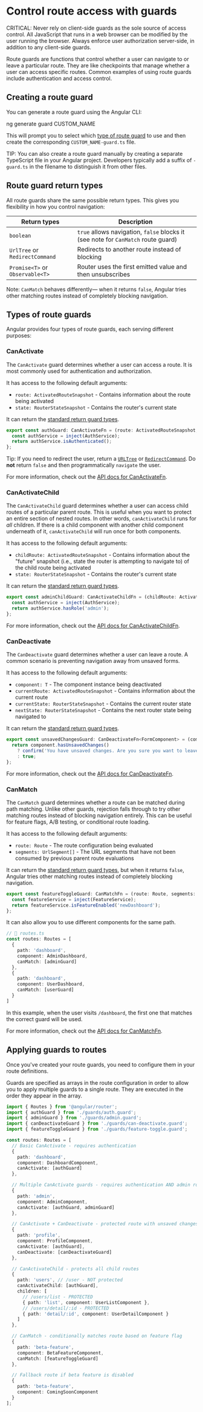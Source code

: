 # Control route access with guards

CRITICAL: Never rely on client-side guards as the sole source of access control. All JavaScript that runs in a web browser can be modified by the user running the browser. Always enforce user authorization server-side, in addition to any client-side guards.

Route guards are functions that control whether a user can navigate to or leave a particular route. They are like checkpoints that manage whether a user can access specific routes. Common examples of using route guards include authentication and access control.

## Creating a route guard

You can generate a route guard using the Angular CLI:

<docs-code
    language="shell"
    >
ng generate guard CUSTOM_NAME
</docs-code>

This will prompt you to select which [type of route guard](#types-of-route-guards) to use and then create the corresponding `CUSTOM_NAME-guard.ts` file.

TIP: You can also create a route guard manually by creating a separate TypeScript file in your Angular project. Developers typically add a suffix of `-guard.ts` in the filename to distinguish it from other files.

## Route guard return types

All route guards share the same possible return types. This gives you flexibility in how you control navigation:

| Return types                    | Description                                                                       |
| ------------------------------- | --------------------------------------------------------------------------------- |
| `boolean`                       | `true` allows navigation, `false` blocks it (see note for `CanMatch` route guard) |
| `UrlTree` or `RedirectCommand`  | Redirects to another route instead of blocking                                    |
| `Promise<T>` or `Observable<T>` | Router uses the first emitted value and then unsubscribes                         |

Note: `CanMatch` behaves differently— when it returns `false`, Angular tries other matching routes instead of completely blocking navigation.

## Types of route guards

Angular provides four types of route guards, each serving different purposes:

<docs-pill-row>
  <docs-pill href="#canactivate" title="CanActivate"/>
  <docs-pill href="#canactivatechild" title="CanActivateChild"/>
  <docs-pill href="#candeactivate" title="CanDeactivate"/>
  <docs-pill href="#canmatch" title="CanMatch"/>
</docs-pill-row>

### CanActivate

The `CanActivate` guard determines whether a user can access a route. It is most commonly used for authentication and authorization.

It has access to the following default arguments:

- `route: ActivatedRouteSnapshot` - Contains information about the route being activated
- `state: RouterStateSnapshot` - Contains the router's current state

It can return the [standard return guard types](#route-guard-return-types).

```ts
export const authGuard: CanActivateFn = (route: ActivatedRouteSnapshot, state: RouterStateSnapshot) => {
  const authService = inject(AuthService);
  return authService.isAuthenticated();
};
```

Tip: If you need to redirect the user, return a [`URLTree`](api/router/UrlTree) or [`RedirectCommand`](api/router/RedirectCommand). Do **not** return `false` and then programmatically `navigate` the user.

For more information, check out the [API docs for CanActivateFn](api/router/CanActivateFn).

### CanActivateChild

The `CanActivateChild` guard determines whether a user can access child routes of a particular parent route. This is useful when you want to protect an entire section of nested routes. In other words, `canActivateChild` runs for _all_ children. If there is a child component with another child component underneath of it, `canActivateChild` will run once for both components.

It has access to the following default arguments:

- `childRoute: ActivatedRouteSnapshot` - Contains information about the "future" snapshot (i.e., state the router is attempting to navigate to) of the child route being activated
- `state: RouterStateSnapshot` - Contains the router's current state

It can return the [standard return guard types](#route-guard-return-types).

```ts
export const adminChildGuard: CanActivateChildFn = (childRoute: ActivatedRouteSnapshot, state: RouterStateSnapshot) => {
  const authService = inject(AuthService);
  return authService.hasRole('admin');
};
```

For more information, check out the [API docs for CanActivateChildFn](api/router/CanActivateChildFn).

### CanDeactivate

The `CanDeactivate` guard determines whether a user can leave a route. A common scenario is preventing navigation away from unsaved forms.

It has access to the following default arguments:

- `component: T` - The component instance being deactivated
- `currentRoute: ActivatedRouteSnapshot` - Contains information about the current route
- `currentState: RouterStateSnapshot` - Contains the current router state
- `nextState: RouterStateSnapshot` - Contains the next router state being navigated to

It can return the [standard return guard types](#route-guard-return-types).

```ts
export const unsavedChangesGuard: CanDeactivateFn<FormComponent> = (component: FormComponent, currentRoute: ActivatedRouteSnapshot, currentState: RouterStateSnapshot, nextState: RouterStateSnapshot) => {
  return component.hasUnsavedChanges()
    ? confirm('You have unsaved changes. Are you sure you want to leave?')
    : true;
};
```

For more information, check out the [API docs for CanDeactivateFn](api/router/CanDeactivateFn).

### CanMatch

The `CanMatch` guard determines whether a route can be matched during path matching. Unlike other guards, rejection falls through to try other matching routes instead of blocking navigation entirely. This can be useful for feature flags, A/B testing, or conditional route loading.

It has access to the following default arguments:

- `route: Route` - The route configuration being evaluated
- `segments: UrlSegment[]` - The URL segments that have not been consumed by previous parent route evaluations

It can return the [standard return guard types](#route-guard-return-types), but when it returns `false`, Angular tries other matching routes instead of completely blocking navigation.

```ts
export const featureToggleGuard: CanMatchFn = (route: Route, segments: UrlSegment[]) => {
  const featureService = inject(FeatureService);
  return featureService.isFeatureEnabled('newDashboard');
};
```

It can also allow you to use different components for the same path.

```ts
// 📄 routes.ts
const routes: Routes = [
  {
    path: 'dashboard',
    component: AdminDashboard,
    canMatch: [adminGuard]
  },
  {
    path: 'dashboard',
    component: UserDashboard,
    canMatch: [userGuard]
  }
]
```

In this example, when the user visits `/dashboard`, the first one that matches the correct guard will be used.

For more information, check out the [API docs for CanMatchFn](api/router/CanMatchFn).

## Applying guards to routes

Once you've created your route guards, you need to configure them in your route definitions.

Guards are specified as arrays in the route configuration in order to allow you to apply multiple guards to a single route. They are executed in the order they appear in the array.

```ts
import { Routes } from '@angular/router';
import { authGuard } from './guards/auth.guard';
import { adminGuard } from './guards/admin.guard';
import { canDeactivateGuard } from './guards/can-deactivate.guard';
import { featureToggleGuard } from './guards/feature-toggle.guard';

const routes: Routes = [
  // Basic CanActivate - requires authentication
  {
    path: 'dashboard',
    component: DashboardComponent,
    canActivate: [authGuard]
  },

  // Multiple CanActivate guards - requires authentication AND admin role
  {
    path: 'admin',
    component: AdminComponent,
    canActivate: [authGuard, adminGuard]
  },

  // CanActivate + CanDeactivate - protected route with unsaved changes check
  {
    path: 'profile',
    component: ProfileComponent,
    canActivate: [authGuard],
    canDeactivate: [canDeactivateGuard]
  },

  // CanActivateChild - protects all child routes
  {
    path: 'users', // /user - NOT protected
    canActivateChild: [authGuard],
    children: [
      // /users/list - PROTECTED
      { path: 'list', component: UserListComponent },
      // /users/detail/:id - PROTECTED
      { path: 'detail/:id', component: UserDetailComponent }
    ]
  },

  // CanMatch - conditionally matches route based on feature flag
  {
    path: 'beta-feature',
    component: BetaFeatureComponent,
    canMatch: [featureToggleGuard]
  },

  // Fallback route if beta feature is disabled
  {
    path: 'beta-feature',
    component: ComingSoonComponent
  }
];
```
